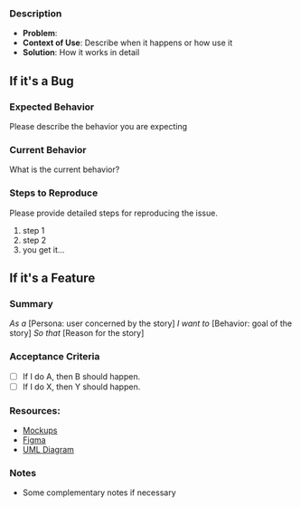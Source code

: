 ### Description

 * **Problem**:
 * **Context of Use**: Describe when it happens or how use it
 * **Solution**: How it works in detail

## If it's a Bug

### Expected Behavior

Please describe the behavior you are expecting

### Current Behavior

What is the current behavior?

### Steps to Reproduce

Please provide detailed steps for reproducing the issue.

1. step 1
2. step 2
3. you get it...

## If it's a Feature

### Summary

*As a* [Persona: user concerned by the story]
*I want to* [Behavior: goal of the story]
*So that* [Reason for the story]

### Acceptance Criteria

- [ ] If I do A, then B should happen.
- [ ] If I do X, then Y should happen.

### Resources:

* [Mockups]()
* [Figma]()
* [UML Diagram]()

### Notes

* Some complementary notes if necessary
